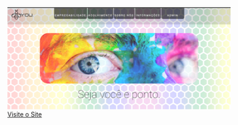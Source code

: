 <img src="/siteBeYou.png">    
<a href="https://be-you-projeto-recode-pro.vercel.app/">Visite o Site</a>
